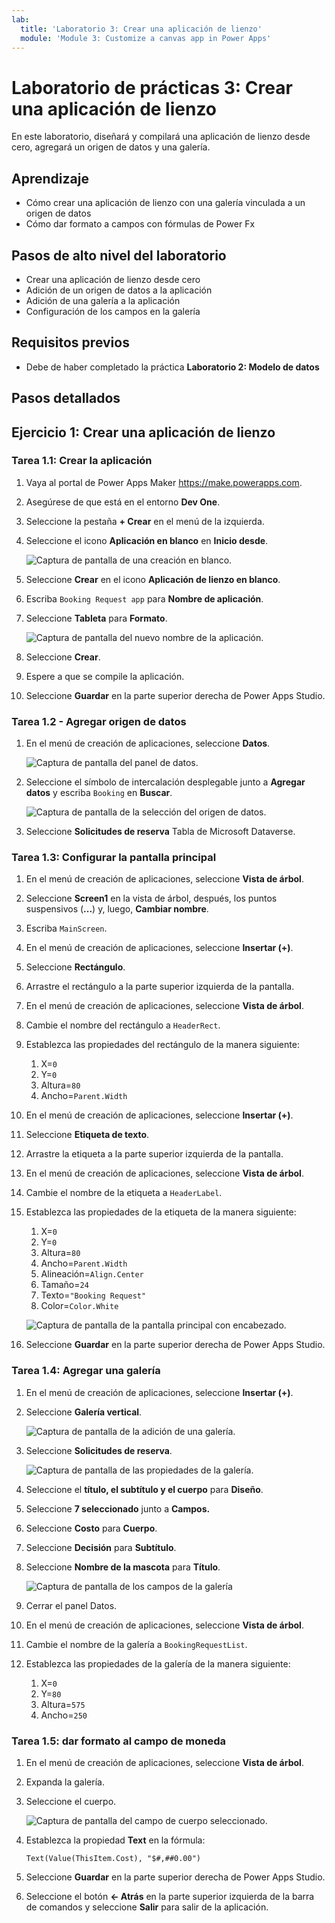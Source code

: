 ```yaml
---
lab:
  title: 'Laboratorio 3: Crear una aplicación de lienzo'
  module: 'Module 3: Customize a canvas app in Power Apps'
---
```


# Laboratorio de prácticas 3: Crear una aplicación de lienzo

En este laboratorio, diseñará y compilará una aplicación de lienzo desde cero, agregará un origen de datos y una galería.

## Aprendizaje

- Cómo crear una aplicación de lienzo con una galería vinculada a un origen de datos
- Cómo dar formato a campos con fórmulas de Power Fx

## Pasos de alto nivel del laboratorio

- Crear una aplicación de lienzo desde cero
- Adición de un origen de datos a la aplicación
- Adición de una galería a la aplicación
- Configuración de los campos en la galería
  
## Requisitos previos

- Debe de haber completado la práctica **Laboratorio 2: Modelo de datos**

## Pasos detallados

## Ejercicio 1: Crear una aplicación de lienzo

### Tarea 1.1: Crear la aplicación

1. Vaya al portal de Power Apps Maker <https://make.powerapps.com>.

1. Asegúrese de que está en el entorno **Dev One**.

1. Seleccione la pestaña **+ Crear** en el menú de la izquierda.

1. Seleccione el icono **Aplicación en blanco** en **Inicio desde**.

    ![Captura de pantalla de una creación en blanco.](../media/create-from-blank.png)

1. Seleccione **Crear** en el icono **Aplicación de lienzo en blanco**.

1. Escriba `Booking Request app` para **Nombre de aplicación**.

1. Seleccione **Tableta** para **Formato**.

    ![Captura de pantalla del nuevo nombre de la aplicación.](../media/app-name-format.png)

1. Seleccione **Crear**.

1. Espere a que se compile la aplicación.

1. Seleccione **Guardar** en la parte superior derecha de Power Apps Studio.

### Tarea 1.2 - Agregar origen de datos

1. En el menú de creación de aplicaciones, seleccione **Datos**.

    ![Captura de pantalla del panel de datos.](../media/studio-data-pane.png)

1. Seleccione el símbolo de intercalación desplegable junto a **Agregar datos** y escriba `Booking` en **Buscar**.

    ![Captura de pantalla de la selección del origen de datos.](../media/studio-data-search.png)

1. Seleccione **Solicitudes de reserva** Tabla de Microsoft Dataverse.

### Tarea 1.3: Configurar la pantalla principal

1. En el menú de creación de aplicaciones, seleccione **Vista de árbol**.

1. Seleccione **Screen1** en la vista de árbol, después, los puntos suspensivos (**...**) y, luego, **Cambiar nombre**.

1. Escriba `MainScreen`.

1. En el menú de creación de aplicaciones, seleccione **Insertar (+)**.

1. Seleccione **Rectángulo**.

1. Arrastre el rectángulo a la parte superior izquierda de la pantalla.

1. En el menú de creación de aplicaciones, seleccione **Vista de árbol**.

1. Cambie el nombre del rectángulo a `HeaderRect`.

1. Establezca las propiedades del rectángulo de la manera siguiente:

   1. X=`0`
   1. Y=`0`
   1. Altura=`80`
   1. Ancho=`Parent.Width`

1. En el menú de creación de aplicaciones, seleccione **Insertar (+)**.

1. Seleccione **Etiqueta de texto**.

1. Arrastre la etiqueta a la parte superior izquierda de la pantalla.

1. En el menú de creación de aplicaciones, seleccione **Vista de árbol**.

1. Cambie el nombre de la etiqueta a `HeaderLabel`.

1. Establezca las propiedades de la etiqueta de la manera siguiente:

   1. X=`0`
   1. Y=`0`
   1. Altura=`80`
   1. Ancho=`Parent.Width`
   1. Alineación=`Align.Center`
   1. Tamaño=`24`
   1. Texto=`"Booking Request"`
   1. Color=`Color.White`

    ![Captura de pantalla de la pantalla principal con encabezado.](../media/main-screen.png)

1. Seleccione **Guardar** en la parte superior derecha de Power Apps Studio.

### Tarea 1.4: Agregar una galería

1. En el menú de creación de aplicaciones, seleccione **Insertar (+)**.

1. Seleccione **Galería vertical**.

    ![Captura de pantalla de la adición de una galería.](../media/add-gallery.png)

1. Seleccione **Solicitudes de reserva**.

    ![Captura de pantalla de las propiedades de la galería.](../media/gallery-properties.png)

1. Seleccione el **título, el subtítulo y el cuerpo** para **Diseño**.

1. Seleccione **7 seleccionado** junto a **Campos.**

1. Seleccione **Costo** para **Cuerpo**.

1. Seleccione **Decisión** para **Subtítulo**.

1. Seleccione **Nombre de la mascota** para **Título**.

    ![Captura de pantalla de los campos de la galería](../media/select-fields.png)

1. Cerrar el panel Datos.

1. En el menú de creación de aplicaciones, seleccione **Vista de árbol**.

1. Cambie el nombre de la galería a `BookingRequestList`.

1. Establezca las propiedades de la galería de la manera siguiente:

   1. X=`0`
   1. Y=`80`
   1. Altura=`575`
   1. Ancho=`250`

### Tarea 1.5: dar formato al campo de moneda

1. En el menú de creación de aplicaciones, seleccione **Vista de árbol**.

1. Expanda la galería.

1. Seleccione el cuerpo.

    ![Captura de pantalla del campo de cuerpo seleccionado.](../media/body.png)

1. Establezca la propiedad **Text** en la fórmula:

    ```powerappsfl
    Text(Value(ThisItem.Cost), "$#,##0.00")
    ```

1. Seleccione **Guardar** en la parte superior derecha de Power Apps Studio.

1. Seleccione el botón **<- Atrás** en la parte superior izquierda de la barra de comandos y seleccione **Salir** para salir de la aplicación.
